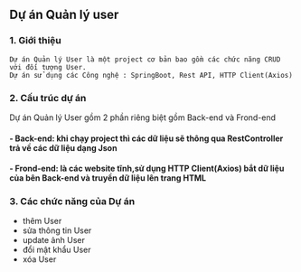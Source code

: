 ## Dự án Quản lý user

### 1. Giới thiệu
```
Dự án Quản lý User là một project cơ bản bao gồm các chức năng CRUD với đối tượng User.
Dự án sử dụng các Công nghệ : SpringBoot, Rest API, HTTP Client(Axios)
```
### 2. Cấu trúc dự án
Dự án Quản lý User gồm 2 phần riêng biệt gồm Back-end và Frond-end
#### - Back-end: khi chạy project thì các dữ liệu sẽ thông qua RestController trả về các dữ liệu dạng Json
#### - Frond-end: là các website tĩnh,sử dụng HTTP Client(Axios) bắt dữ liệu của bên Back-end và truyền dữ liệu lên trang HTML
### 3. Các chức năng của Dự án
- thêm User
- sửa thông tin User
- update ảnh User
- đổi mật khẩu User
- xóa User